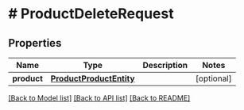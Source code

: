 # # ProductDeleteRequest


## Properties 


Name | Type | Description | Notes
------------ | ------------- | ------------- | -------------
**product**| [**ProductProductEntity**](ProductProductEntity.md) |   | [optional]


[[Back to Model list]](../../README.md#models) [[Back to API list]](../../README.md#endpoints) [[Back to README]](../../README.md)

